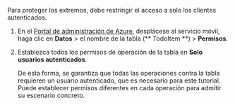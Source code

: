 
Para proteger los extremos, debe restringir el acceso a solo los clientes autenticados.

1. En el [Portal de administración de Azure](https://manage.windowsazure.com/), desplácese al servicio móvil, haga clic en **Datos** > el nombre de la tabla (** TodoItem **) > **Permisos**. 

2. Establezca todos los permisos de operación de la tabla en **Solo usuarios autenticados**.

	 De esta forma, se garantiza que todas las operaciones contra la tabla requieren un usuario autenticado, que es necesario para este tutorial. Puede establecer permisos diferentes en cada operación para admitir su escenario concreto.

<!---HONumber=July15_HO4-->
